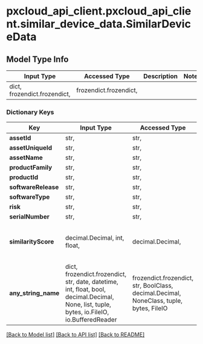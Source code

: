 # pxcloud_api_client.pxcloud_api_client.similar_device_data.SimilarDeviceData

## Model Type Info
Input Type | Accessed Type | Description | Notes
------------ | ------------- | ------------- | -------------
dict, frozendict.frozendict,  | frozendict.frozendict,  |  | 

### Dictionary Keys
Key | Input Type | Accessed Type | Description | Notes
------------ | ------------- | ------------- | ------------- | -------------
**assetId** | str,  | str,  |  | [optional] 
**assetUniqueId** | str,  | str,  |  | [optional] 
**assetName** | str,  | str,  |  | [optional] 
**productFamily** | str,  | str,  |  | [optional] 
**productId** | str,  | str,  |  | [optional] 
**softwareRelease** | str,  | str,  |  | [optional] 
**softwareType** | str,  | str,  |  | [optional] 
**risk** | str,  | str,  |  | [optional] 
**serialNumber** | str,  | str,  |  | [optional] 
**similarityScore** | decimal.Decimal, int, float,  | decimal.Decimal,  |  | [optional] value must be a 64 bit float
**any_string_name** | dict, frozendict.frozendict, str, date, datetime, int, float, bool, decimal.Decimal, None, list, tuple, bytes, io.FileIO, io.BufferedReader | frozendict.frozendict, str, BoolClass, decimal.Decimal, NoneClass, tuple, bytes, FileIO | any string name can be used but the value must be the correct type | [optional]

[[Back to Model list]](../../README.md#documentation-for-models) [[Back to API list]](../../README.md#documentation-for-api-endpoints) [[Back to README]](../../README.md)

